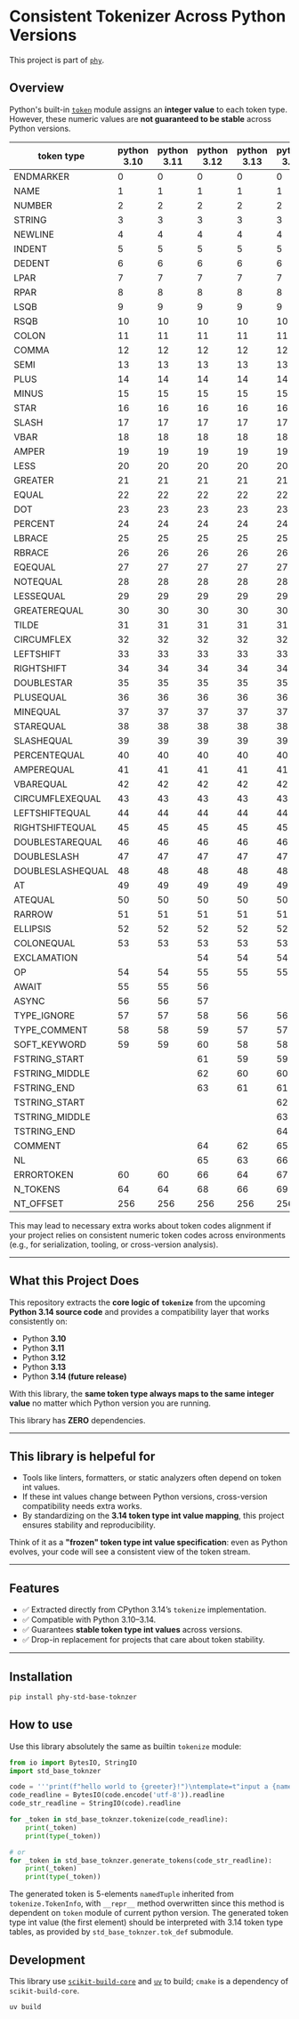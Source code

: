 # Consistent Tokenizer Across Python Versions

This project is part of [`phy`](https://github.com/phy-precompiler).

## Overview

Python's built-in [`token`](https://docs.python.org/3/library/token.html) module assigns an **integer value** to each token type. However, these numeric values are **not guaranteed to be stable** across Python versions.  

| token type       | python 3.10 | python 3.11 | python 3.12 | python 3.13 | python 3.14 |
|------------------|-------------|-------------|-------------|-------------|-------------|
| ENDMARKER        | 0           | 0           | 0           | 0           | 0           |
| NAME             | 1           | 1           | 1           | 1           | 1           |
| NUMBER           | 2           | 2           | 2           | 2           | 2           |
| STRING           | 3           | 3           | 3           | 3           | 3           |
| NEWLINE          | 4           | 4           | 4           | 4           | 4           |
| INDENT           | 5           | 5           | 5           | 5           | 5           |
| DEDENT           | 6           | 6           | 6           | 6           | 6           |
| LPAR             | 7           | 7           | 7           | 7           | 7           |
| RPAR             | 8           | 8           | 8           | 8           | 8           |
| LSQB             | 9           | 9           | 9           | 9           | 9           |
| RSQB             | 10          | 10          | 10          | 10          | 10          |
| COLON            | 11          | 11          | 11          | 11          | 11          |
| COMMA            | 12          | 12          | 12          | 12          | 12          |
| SEMI             | 13          | 13          | 13          | 13          | 13          |
| PLUS             | 14          | 14          | 14          | 14          | 14          |
| MINUS            | 15          | 15          | 15          | 15          | 15          |
| STAR             | 16          | 16          | 16          | 16          | 16          |
| SLASH            | 17          | 17          | 17          | 17          | 17          |
| VBAR             | 18          | 18          | 18          | 18          | 18          |
| AMPER            | 19          | 19          | 19          | 19          | 19          |
| LESS             | 20          | 20          | 20          | 20          | 20          |
| GREATER          | 21          | 21          | 21          | 21          | 21          |
| EQUAL            | 22          | 22          | 22          | 22          | 22          |
| DOT              | 23          | 23          | 23          | 23          | 23          |
| PERCENT          | 24          | 24          | 24          | 24          | 24          |
| LBRACE           | 25          | 25          | 25          | 25          | 25          |
| RBRACE           | 26          | 26          | 26          | 26          | 26          |
| EQEQUAL          | 27          | 27          | 27          | 27          | 27          |
| NOTEQUAL         | 28          | 28          | 28          | 28          | 28          |
| LESSEQUAL        | 29          | 29          | 29          | 29          | 29          |
| GREATEREQUAL     | 30          | 30          | 30          | 30          | 30          |
| TILDE            | 31          | 31          | 31          | 31          | 31          |
| CIRCUMFLEX       | 32          | 32          | 32          | 32          | 32          |
| LEFTSHIFT        | 33          | 33          | 33          | 33          | 33          |
| RIGHTSHIFT       | 34          | 34          | 34          | 34          | 34          |
| DOUBLESTAR       | 35          | 35          | 35          | 35          | 35          |
| PLUSEQUAL        | 36          | 36          | 36          | 36          | 36          |
| MINEQUAL         | 37          | 37          | 37          | 37          | 37          |
| STAREQUAL        | 38          | 38          | 38          | 38          | 38          |
| SLASHEQUAL       | 39          | 39          | 39          | 39          | 39          |
| PERCENTEQUAL     | 40          | 40          | 40          | 40          | 40          |
| AMPEREQUAL       | 41          | 41          | 41          | 41          | 41          |
| VBAREQUAL        | 42          | 42          | 42          | 42          | 42          |
| CIRCUMFLEXEQUAL  | 43          | 43          | 43          | 43          | 43          |
| LEFTSHIFTEQUAL   | 44          | 44          | 44          | 44          | 44          |
| RIGHTSHIFTEQUAL  | 45          | 45          | 45          | 45          | 45          |
| DOUBLESTAREQUAL  | 46          | 46          | 46          | 46          | 46          |
| DOUBLESLASH      | 47          | 47          | 47          | 47          | 47          |
| DOUBLESLASHEQUAL | 48          | 48          | 48          | 48          | 48          |
| AT               | 49          | 49          | 49          | 49          | 49          |
| ATEQUAL          | 50          | 50          | 50          | 50          | 50          |
| RARROW           | 51          | 51          | 51          | 51          | 51          |
| ELLIPSIS         | 52          | 52          | 52          | 52          | 52          |
| COLONEQUAL       | 53          | 53          | 53          | 53          | 53          |
| EXCLAMATION      |             |             | 54          | 54          | 54          |
| OP               | 54          | 54          | 55          | 55          | 55          |
| AWAIT            | 55          | 55          | 56          |             |             |
| ASYNC            | 56          | 56          | 57          |             |             |
| TYPE_IGNORE      | 57          | 57          | 58          | 56          | 56          |
| TYPE_COMMENT     | 58          | 58          | 59          | 57          | 57          |
| SOFT_KEYWORD     | 59          | 59          | 60          | 58          | 58          |
| FSTRING_START    |             |             | 61          | 59          | 59          |
| FSTRING_MIDDLE   |             |             | 62          | 60          | 60          |
| FSTRING_END      |             |             | 63          | 61          | 61          |
| TSTRING_START    |             |             |             |             | 62          |
| TSTRING_MIDDLE   |             |             |             |             | 63          |
| TSTRING_END      |             |             |             |             | 64          |
| COMMENT          |             |             | 64          | 62          | 65          |
| NL               |             |             | 65          | 63          | 66          |
| ERRORTOKEN       | 60          | 60          | 66          | 64          | 67          |
| N_TOKENS         | 64          | 64          | 68          | 66          | 69          |
| NT_OFFSET        | 256         | 256         | 256         | 256         | 256         |


This may lead to necessary extra works about token codes alignment if your project relies on consistent numeric token codes across environments (e.g., for serialization, tooling, or cross-version analysis).

---

## What this Project Does

This repository extracts the **core logic of `tokenize`** from the upcoming **Python 3.14 source code** and provides a compatibility layer that works consistently on:

- Python **3.10**
- Python **3.11**
- Python **3.12**
- Python **3.13**
- Python **3.14 (future release)**

With this library, the **same token type always maps to the same integer value** no matter which Python version you are running.

This library has **ZERO** dependencies.

---

## This library is helpeful for

- Tools like linters, formatters, or static analyzers often depend on token int values.  
- If these int values change between Python versions, cross-version compatibility needs extra works.  
- By standardizing on the **3.14 token type int value mapping**, this project ensures stability and reproducibility.

Think of it as a **"frozen" token type int value specification**: even as Python evolves, your code will see a consistent view of the token stream.

---

## Features

- ✅ Extracted directly from CPython 3.14’s `tokenize` implementation.  
- ✅ Compatible with Python 3.10–3.14.  
- ✅ Guarantees **stable token type int values** across versions.  
- ✅ Drop-in replacement for projects that care about token stability.  

---

## Installation

```bash
pip install phy-std-base-toknzer
```

## How to use

Use this library absolutely the same as builtin `tokenize` module:

```python
from io import BytesIO, StringIO
import std_base_toknzer

code = '''print(f"hello world to {greeter}!")\ntemplate=t"input a {name}"\n'''
code_readline = BytesIO(code.encode('utf-8')).readline
code_str_readline = StringIO(code).readline

for _token in std_base_toknzer.tokenize(code_readline):
    print(_token)
    print(type(_token))

# or
for _token in std_base_toknzer.generate_tokens(code_str_readline):
    print(_token)
    print(type(_token))
```

The generated token is 5-elements `namedTuple` inherited from `tokenize.TokenInfo`, with `__repr__` 
method overwritten since this method is dependent on `token` module of current python version. 
The generated token type int value (the first element) should be interpreted with 3.14 token type 
tables, as provided by `std_base_toknzer.tok_def` submodule.

## Development

This library use [`scikit-build-core`](https://github.com/scikit-build/scikit-build-core) and 
[`uv`](https://github.com/astral-sh/uv) to build; `cmake` is a dependency of `scikit-build-core`.

```bash
uv build
```
